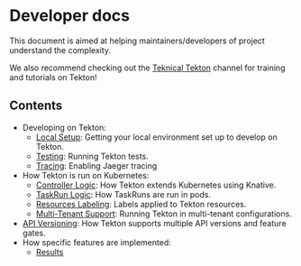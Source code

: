 # Developer docs

This document is aimed at helping maintainers/developers of project understand
the complexity.

We also recommend checking out the
[Teknical Tekton](https://www.youtube.com/channel/UCUEuKDqyRnGFCE7FpainSpQ)
channel for training and tutorials on Tekton!

## Contents
- Developing on Tekton:
  - [Local Setup](./local-setup.md): Getting your local environment set up to develop on Tekton.
  - [Testing](../../test/README.md): Running Tekton tests.
  - [Tracing](./tracing.md): Enabling Jaeger tracing
- How Tekton is run on Kubernetes:
  - [Controller Logic](./controller-logic.md): How Tekton extends Kubernetes using Knative.
  - [TaskRun Logic](./taskruns.md): How TaskRuns are run in pods.
  - [Resources Labeling](./resources-labelling.md): Labels applied to Tekton resources.
  - [Multi-Tenant Support](./multi-tenant-support.md): Running Tekton in multi-tenant configurations.
- [API Versioning](./api-versioning.md): How Tekton supports multiple API versions and feature gates.
- How specific features are implemented:
  - [Results](./results-lifecycle.md)
